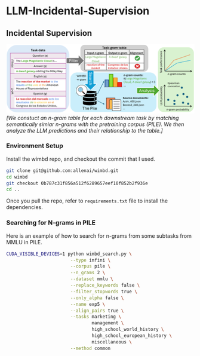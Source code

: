 # LLM-Incidental-Supervision
## Incidental Supervision

![Overview](assets/overview.png)
*[We constuct an n-gram table for each downstream task by matching semantically simiar n-grams with the pretraining corpus (PILE). We then analyze the LLM predictions and their relationship to the table.]*

### Environment Setup

Install the wimbd repo, and checkout the commit that I used.
```bash
git clone git@github.com:allenai/wimbd.git
cd wimbd
git checkout 0b787c31f856a512f6289657eef10f852b2f936e
cd ..
```

Once you pull the repo, refer to `requirements.txt` file to install the dependencies.

### Searching for N-grams in PILE

Here is an example of how to search for n-grams from some subtasks from MMLU in PILE.

```bash
CUDA_VISIBLE_DEVICES=1 python wimbd_search.py \
                        --type infini \
                        --corpus pile \
                        --n_grams 2 \
                        --dataset mmlu \
                        --replace_keywords false \
                        --filter_stopwords true \
                        --only_alpha false \
                        --name exp5 \
                        --align_pairs true \
                        --tasks marketing \
                                management \
                                high_school_world_history \
                                high_school_european_history \
                                miscellaneous \
                        --method common
```